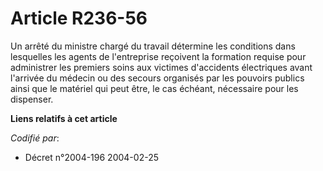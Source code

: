 # Article R236-56

Un arrêté du ministre chargé du travail détermine les conditions dans lesquelles les agents de l'entreprise reçoivent la
formation requise pour administrer les premiers soins aux victimes d'accidents électriques avant l'arrivée du médecin ou des
secours organisés par les pouvoirs publics ainsi que le matériel qui peut être, le cas échéant, nécessaire pour les
dispenser.

**Liens relatifs à cet article**

_Codifié par_:

  - Décret n°2004-196 2004-02-25
